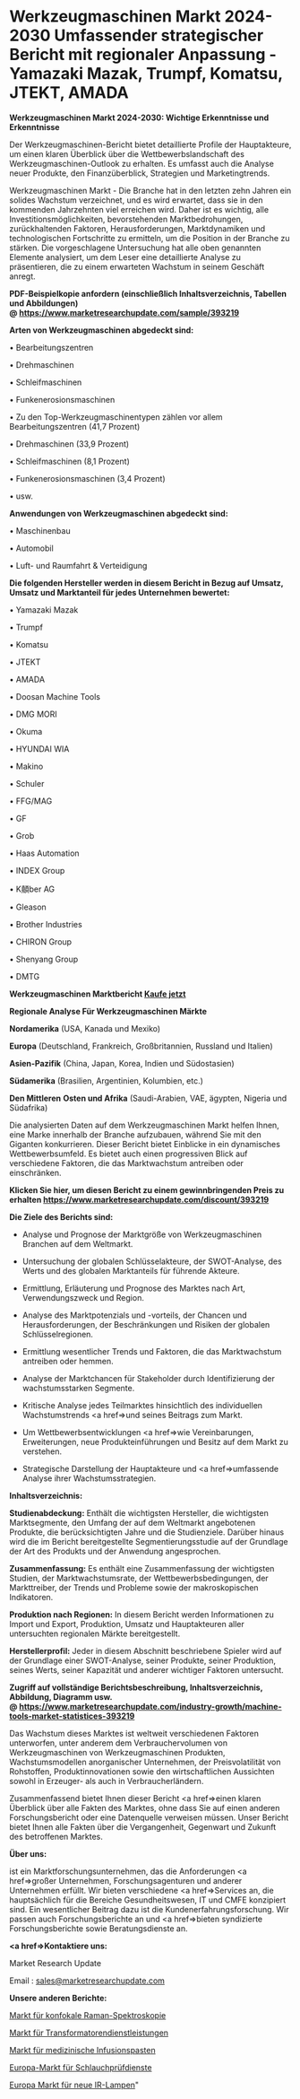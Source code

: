 # Werkzeugmaschinen Markt 2024-2030 Umfassender strategischer Bericht mit regionaler Anpassung - Yamazaki Mazak, Trumpf, Komatsu, JTEKT, AMADA

<strong>Werkzeugmaschinen Markt 2024-2030: Wichtige Erkenntnisse und Erkenntnisse</strong>

Der Werkzeugmaschinen-Bericht bietet detaillierte Profile der Hauptakteure, um einen klaren Überblick über die Wettbewerbslandschaft des Werkzeugmaschinen-Outlook zu erhalten. Es umfasst auch die Analyse neuer Produkte, den Finanzüberblick, Strategien und Marketingtrends.

Werkzeugmaschinen Markt - Die Branche hat in den letzten zehn Jahren ein solides Wachstum verzeichnet, und es wird erwartet, dass sie in den kommenden Jahrzehnten viel erreichen wird. Daher ist es wichtig, alle Investitionsmöglichkeiten, bevorstehenden Marktbedrohungen, zurückhaltenden Faktoren, Herausforderungen, Marktdynamiken und technologischen Fortschritte zu ermitteln, um die Position in der Branche zu stärken. Die vorgeschlagene Untersuchung hat alle oben genannten Elemente analysiert, um dem Leser eine detaillierte Analyse zu präsentieren, die zu einem erwarteten Wachstum in seinem Geschäft anregt.

<strong><b>PDF-Beispielkopie anfordern (einschließlich Inhaltsverzeichnis, Tabellen und Abbildungen) @ </b></strong><strong><a href=https://www.marketresearchupdate.com/sample/393219><strong>https://www.marketresearchupdate.com/sample/393219</u></a></strong></strong>

<strong>Arten von Werkzeugmaschinen abgedeckt sind:</strong>

• Bearbeitungszentren

• Drehmaschinen

• Schleifmaschinen

• Funkenerosionsmaschinen

• Zu den Top-Werkzeugmaschinentypen zählen vor allem Bearbeitungszentren (41,7 Prozent)

• Drehmaschinen (33,9 Prozent)

• Schleifmaschinen (8,1 Prozent)

• Funkenerosionsmaschinen (3,4 Prozent)

• usw.

<strong>Anwendungen von Werkzeugmaschinen abgedeckt sind:</strong>

• Maschinenbau

• Automobil

• Luft- und Raumfahrt & Verteidigung

<strong>Die folgenden Hersteller werden in diesem Bericht in Bezug auf Umsatz, Umsatz und Marktanteil für jedes Unternehmen bewertet:</strong>

• Yamazaki Mazak

• Trumpf

• Komatsu

• JTEKT

• AMADA

• Doosan Machine Tools

• DMG MORI

• Okuma

• HYUNDAI WIA

• Makino

• Schuler

• FFG/MAG

• GF

• Grob

• Haas Automation

• INDEX Group

• K顤ber AG

• Gleason

• Brother Industries

• CHIRON Group

• Shenyang Group

• DMTG

<strong>Werkzeugmaschinen Marktbericht <a href=https://www.marketresearchupdate.com/buynow/393219>Kaufe jetzt</a></strong>

<strong>Regionale Analyse Für Werkzeugmaschinen Märkte</strong>

<strong>Nordamerika</strong> (USA, Kanada und Mexiko)

<strong>Europa</strong> (Deutschland, Frankreich, Großbritannien, Russland und Italien)

<strong>Asien-Pazifik</strong> (China, Japan, Korea, Indien und Südostasien)

<strong>Südamerika</strong> (Brasilien, Argentinien, Kolumbien, etc.)

<strong>Den Mittleren</strong> <strong>Osten und Afrika</strong> (Saudi-Arabien, VAE, ägypten, Nigeria und Südafrika)

Die analysierten Daten auf dem Werkzeugmaschinen Markt helfen Ihnen, eine Marke innerhalb der Branche aufzubauen, während Sie mit den Giganten konkurrieren. Dieser Bericht bietet Einblicke in ein dynamisches Wettbewerbsumfeld. Es bietet auch einen progressiven Blick auf verschiedene Faktoren, die das Marktwachstum antreiben oder einschränken.

<strong>Klicken Sie hier, um diesen Bericht zu einem gewinnbringenden Preis zu erhalten
</strong><strong><a href=https://www.marketresearchupdate.com/discount/393219>https://www.marketresearchupdate.com/discount/393219</b></u></strong></a>

<strong>Die Ziele des Berichts sind:</strong>

- Analyse und Prognose der Marktgröße von Werkzeugmaschinen Branchen auf dem Weltmarkt.

- Untersuchung der globalen Schlüsselakteure, der SWOT-Analyse, des Werts und des globalen Marktanteils für führende Akteure.

- Ermittlung, Erläuterung und Prognose des Marktes nach Art, Verwendungszweck und Region.

- Analyse des Marktpotenzials und -vorteils, der Chancen und Herausforderungen, der Beschränkungen und Risiken der globalen Schlüsselregionen.

- Ermittlung wesentlicher Trends und Faktoren, die das Marktwachstum antreiben oder hemmen.

- Analyse der Marktchancen für Stakeholder durch Identifizierung der wachstumsstarken Segmente.

- Kritische Analyse jedes Teilmarktes hinsichtlich des individuellen Wachstumstrends <a href=>und</a> seines Beitrags zum Markt.

- Um Wettbewerbsentwicklungen <a href=>wie</a> Vereinbarungen, Erweiterungen, neue Produkteinführungen und Besitz auf dem Markt zu verstehen.

- Strategische Darstellung der Hauptakteure und <a href=>umfas</a>sende Analyse ihrer Wachstumsstrategien.

<strong>Inhaltsverzeichnis:</strong>

<strong>Studienabdeckung:</strong> Enthält die wichtigsten Hersteller, die wichtigsten Marktsegmente, den Umfang der auf dem Weltmarkt angebotenen Produkte, die berücksichtigten Jahre und die Studienziele. Darüber hinaus wird die im Bericht bereitgestellte Segmentierungsstudie auf der Grundlage der Art des Produkts und der Anwendung angesprochen.

<strong>Zusammenfassung:</strong> Es enthält eine Zusammenfassung der wichtigsten Studien, der Marktwachstumsrate, der Wettbewerbsbedingungen, der Markttreiber, der Trends und Probleme sowie der makroskopischen Indikatoren.

<strong>Produktion nach Regionen:</strong> In diesem Bericht werden Informationen zu Import und Export, Produktion, Umsatz und Hauptakteuren aller untersuchten regionalen Märkte bereitgestellt.

<strong>Herstellerprofil:</strong> Jeder in diesem Abschnitt beschriebene Spieler wird auf der Grundlage einer SWOT-Analyse, seiner Produkte, seiner Produktion, seines Werts, seiner Kapazität und anderer wichtiger Faktoren untersucht.

<strong><b>Zugriff auf vollständige Berichtsbeschreibung, Inhaltsverzeichnis, Abbildung, Diagramm usw. @ </b></strong><strong><a href=https://www.marketresearchupdate.com/industry-growth/machine-tools-market-statistices-393219>https://www.marketresearchupdate.com/industry-growth/machine-tools-market-statistices-393219</a></strong>

Das Wachstum dieses Marktes ist weltweit verschiedenen Faktoren unterworfen, unter anderem dem Verbrauchervolumen von Werkzeugmaschinen von Werkzeugmaschinen Produkten, Wachstumsmodellen anorganischer Unternehmen, der Preisvolatilität von Rohstoffen, Produktinnovationen sowie den wirtschaftlichen Aussichten sowohl in Erzeuger- als auch in Verbraucherländern.

Zusammenfassend bietet Ihnen dieser Bericht <a href=>einen</a> klaren Überblick über alle Fakten des Marktes, ohne dass Sie auf einen anderen Forschungsbericht oder eine Datenquelle verweisen müssen. Unser Bericht bietet Ihnen alle Fakten über die Vergangenheit, Gegenwart und Zukunft des betroffenen Marktes.

<strong>Über uns:</strong>

 ist ein Marktforschungsunternehmen, das die Anforderungen <a href=>großer</a> Unternehmen, Forschungsagenturen und anderer Unternehmen erfüllt. Wir bieten verschiedene <a href=>Services</a> an, die hauptsächlich für die Bereiche Gesundheitswesen, IT und CMFE konzipiert sind. Ein wesentlicher Beitrag dazu ist die Kundenerfahrungsforschung. Wir passen auch Forschungsberichte an und <a href=>bieten</a> syndizierte Forschungsberichte sowie Beratungsdienste an.

<strong><a href=>Kontaktiere uns:</a></strong>

Market Research Update

Email : sales@marketresearchupdate.com

<strong>Unsere anderen Berichte:</strong>

<a href=https://www.linkedin.com/pulse/confocal-raman-spectroscopy-market-expects-see>Markt für konfokale Raman-Spektroskopie</a>

<a href=https://www.linkedin.com/pulse/transformers-services-market-2023-analysis-growth>Markt für Transformatorendienstleistungen</a>

<a href=https://www.linkedin.com/pulse/medical-infusion-paste-market-size-trends-consumption>Markt für medizinische Infusionspasten</a>

<a href=https://www.linkedin.com/pulse/europe-hose-testing-services-market-new-report>Europa-Markt für Schlauchprüfdienste</a>

<a href=https://www.linkedin.com/pulse/europe-new-ir-lamps-market-demand-growth-challenges-industry>Europa Markt für neue IR-Lampen</a>"
